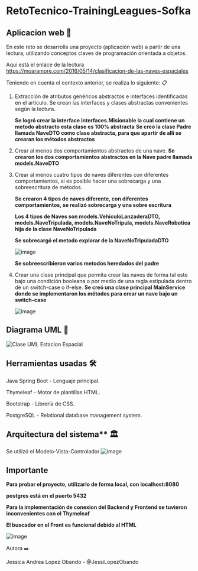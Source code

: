 # RetoTecnico-TrainingLeagues-Sofka
## Aplicacion web 🚀

En este reto se desarrolla una proyecto (aplicación web) a partir de una lectura, utilizando conceptos claves de programación orientada a objetos.

Aquí está el enlace de la lectura
https://moaramore.com/2016/05/14/clasificacion-de-las-naves-espaciales

Teniendo en cuenta el contexto anterior, se realiza lo siguiente: 📋
1. Extracción de atributos genéricos abstractos e interfaces identificadas en el artículo. Se crean las interfaces y clases abstractas convenientes según la lectura.
   
   **Se logró crear la interface interfaces.Misionable la cual contiene un metodo abstracto esta clase es 100% abstracta**
   **Se creó la clase Padre llamada NaveDTO como clase abstracta, para que apartir de allí se crearan los métodos abstractos**
   
3. Crear al menos dos comportamientos abstractos de una nave.
   **Se crearon los dos comportamientos abstractos en la Nave padre llamada models.NaveDTO**
   
5. Crear al menos cuatro tipos de naves diferentes con diferentes comportamientos, si es posible hacer una sobrecarga y una sobreescritura de métodos.
   
   **Se crearon 4 tipos de naves diferente, con diferentes comportamientos, se realizó sobrecarga y una sobre escritura**
    
    **Los 4 tipos de Naves son models.VehiculoLanzaderaDTO, models.NaveTripulada, models.NaveNoTripula, models.NaveRobotica hija de la clase NaveNoTripulada**
    
    **Se sobrecargó el metodo explorar de la NaveNoTripuladaDTO**
    
    ![image](https://user-images.githubusercontent.com/107648922/212519703-4bb279ca-bfdb-4d28-af69-fa965b461bfc.png)
    
    **Se sobreescribieron varios metodos heredados del padre**

7. Crear una clase principal que permita crear las naves de forma tal este bajo una condición booleana o por medio de una regla estipulada dentro de un switch-case o if-else.
   **Se creó una clase principal MainService donde se implementaron los métodos para crear un nave bajo un switch-case**
   
   ![image](https://user-images.githubusercontent.com/107648922/212519883-ff2c399a-8ede-4722-be56-134395405973.png)


## Diagrama UML 🧩
![Clase UML Estacion Espacial](https://user-images.githubusercontent.com/107648922/212518343-6a0690d6-656b-4641-bd1f-42a2ff8255fe.png)



## Herramientas usadas 🛠

Java Spring Boot - Lenguaje principal.

Thymeleaf - Motor de plantillas HTML.

Bootstrap - Librería de CSS.

PostgreSQL - Relational database management system.


## Arquitectura del sistema** 🏛

Se utilizó el Modelo-Vista-Controlador
![image](https://user-images.githubusercontent.com/107648922/212517874-83f0f90b-2a76-4443-a433-fdd60993bd51.png)

## Importante

**Para probar el proyecto, utilizarlo de forma local, con localhost:8080**

**postgres está en el puerto 5432**

**Para la implementación de conexion del Backend y Frontend se tuvieron inconvenientes con el Thymeleaf**

**El buscador en el Front es funcional debido al HTML**

![image](https://user-images.githubusercontent.com/107648922/212520950-a4b30ce6-48e8-45bb-884b-a19a2e88e5ca.png)




Autora ✒️

Jessica Andrea Lopez Obando - @JessiLopezObando



